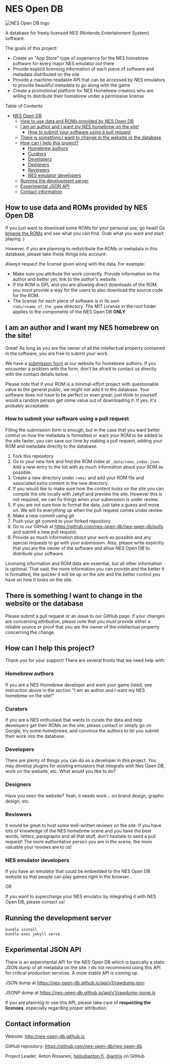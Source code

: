 # NES Open DB

![NES Open DB logo](https://nes-open-db.github.io/logo_animated.gif)

A database for freely licensed NES (Nintendo Entertainment System) software.

The goals of this project:

* Create an "App Store" type of experience for the NES homebrew software for every major NES emulator out there
* Provide explicit licensing information of each piece of software and metadata distributed on the site
* Provide a machine-readable API that can be accessed by NES emulators to provide beautiful metadata to go along with the game
* Create a promotional platform for NES Homebrew creators who are willing to distribute their homebrew under a permissive license

Table of Contents

   * [NES Open DB](#nes-open-db)
      * [How to use data and ROMs provided by NES Open DB](#how-to-use-data-and-roms-provided-by-nes-open-db)
      * [I am an author and I want my NES homebrew on the site!](#i-am-an-author-and-i-want-my-nes-homebrew-on-the-site)
         * [How to submit your software using a pull request](#how-to-submit-your-software-using-a-pull-request)
      * [There is something I want to change in the website or the database](#there-is-something-i-want-to-change-in-the-website-or-the-database)
      * [How can I help this project?](#how-can-i-help-this-project)
         * [Homebrew authors](#homebrew-authors)
         * [Curators](#curators)
         * [Developers](#developers)
         * [Designers](#designers)
         * [Reviewers](#reviewers)
         * [NES emulator developers](#nes-emulator-developers)
      * [Running the development server](#running-the-development-server)
      * [Experimental JSON API](#experimental-json-api)
      * [Contact information](#contact-information)

## How to use data and ROMs provided by NES Open DB

If you just want to download some ROMs for your personal use, go head! Go [browse the ROMs](https://nes-open-db.github.io/roms) and see what you can find. Grab what you want and start playing :)

However, if you are planning to redistribute the ROMs or metadata in this database, please take these things into account:

*Always* respect the license given along with the data. For example:

* Make sure you attribute the work correctly. Provide information on the author and better yet, link to the author's website.
* If the ROM is GPL and you are allowing direct downloads of the ROM, you must provide a way for the users to also download the source code for the ROM.
* The license for each piece of software is in its own `roms/<name_of_the_game` directory. The MIT License in the root folder applies to the components of the NES Open DB **ONLY**.

## I am an author and I want my NES homebrew on the site!

Great! As long as you are the owner of all the intellectual property contained in the software, you are free to submit your work.

We have a [submission form](https://nes-open-db.github.io/submit/) at our website for homebrew authors. If you encounter a problem with the form, don't be afraid to contact us directly with the contact details below.

Please note that if your ROM is a minimal-effort project with questionable value to the general public, we might
not add it to the database. Your software does not have to be perfect or even great; just think to yourself
would a random person get some value out of downloading it. If yes, it's probably acceptable.

### How to submit your software using a pull request

Filling the submission form is enough, but in the case that you want better control on how the metadata is formatted or want your ROM to be added to the site faster, you can save our time by making a pull request, adding your ROM and metadata directly to the database.

1. Fork this repository
2. Go to your new fork and find the ROM index at `_data/roms_index.json`. Add a new entry to the list with as much information about your ROM as possible.
3. Create a new directory under `roms/` and add your ROM file and associated extra content in the new directory.
4. If you would like to make sure how the content looks on the site you can compile the site locally with Jekyll and preview the site. However this is not required, we can fix things when your submission is under review.
5. If you are not sure how to format the data, just take a guess and move on. We will fix everything up when the pull request comes under review.
6. Make a new commit using git
7. Push your git commit to your forked repository
8. Go to our GitHub at https://github.com/nes-open-db/nes-open-db/pulls and submit a new pull request.
9. Provide as much information about your work as possible and any special requests to go with your submission. Also, please write explicitly that you are the owner of the software and allow NES Open DB to distribute your software.

Licensing information and ROM data are essential, but all other information is optional. That said, the more information you can provide and the better it is formatted, the quicker it will be up on the site and the better control you have on how it looks on the site.

## There is something I want to change in the website or the database

Please submit a pull request or an issue to our GitHub page. If your changes are concerning attribution, please note that you *must* provide either a reliable source or proof that you are the owner of the intellectual property concerning the change.

## How can I help this project?

Thank you for your support! There are several fronts that we need help with:

### Homebrew authors

If you are a NES Homebrew developer and want your game listed, see instruction above in the section "I am an author and I want my NES homebrew on the site!"

### Curators

If you are a NES enthusiast that wants to curate the data and help developers get their ROMs on the site, please contact or simply go on Google, try some homebrews, and convince the authors to let you submit their work into the database.

### Developers

There are plenty of things you can do as a developer in this project. You may develop plugins for existing emulators that integrate with Nes Open DB, work on the website, etc. What would you like to do?

### Designers

Have you seen the website? Yeah, it needs work... on brand design, graphic design, etc.

### Reviewers

It would be great to host some well-written reviews on the site. If you have lots of knowledge of the NES homebrew
scene and you have the best words, letters, paragraphs and all that stuff, don't hesitate to send a pull request!
The more authoritative person you are in the scene, the more valuable your reviews are to us!

### NES emulator developers

If you have an emulator that could be embedded to the NES Open DB website so that people can play games right in the browser...

OR

If you want to supercharge your NES emulator by integrating it with NES Open DB, please contact us!

## Running the development server

    bundle install
    bundle exec jekyll serve

## Experimental JSON API

There is an experimental API for the NES Open DB which is basically a static JSON dump of all metadata on the site.
I do not recommend using this API for critical production services. A more stable API is coming up.

JSON dump at https://nes-open-db.github.io/api/v1/rawdump.json

JSONP dump at https://nes-open-db.github.io/api/v1/rawdump-jsonp.js

If you are planning to use this API, please take care of **respecting the licenses**, especially regarding proper attribution.

## Contact information

Website: http://nes-open-db.github.io

GitHub repository: https://github.com/nes-open-db/nes-open-db

Project Leader: Anton Rissanen, hello@anton.fi, [@antris](https://github.com/antris) on GitHub
